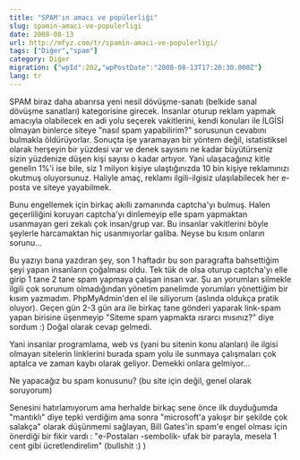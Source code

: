 ```yaml
---
title: "SPAM'ın amacı ve popülerliği"
slug: spamin-amaci-ve-populerligi
date: 2008-08-13
url: http://mfyz.com/tr/spamin-amaci-ve-populerligi/
tags: ["Diğer","spam"]
category: Diğer
migration: {"wpId":202,"wpPostDate":"2008-08-13T17:20:30.000Z"}
lang: tr
---
```


SPAM biraz daha abarırsa yeni nesil dövüşme-sanatı (belkide sanal dövüşme sanatları) kategorisine girecek. İnsanlar oturup reklam yapmak amacıyla olabilecek en adi yolu seçerek vakitlerini, kendi konuları ile İLGİSİ olmayan binlerce siteye "nasıl spam yapabilirim?" sorusunun cevabını bulmakla öldürüyorlar. Sonuçta işe yaramayan bir yöntem değil, istatistiksel olarak herşeyin bir yüzdesi var ve denek sayısını ne kadar büyütürseniz sizin yüzdenize düşen kişi sayısı o kadar artıyor. Yani ulaşacağınız kitle genelin 1%'i ise bile, siz 1 milyon kişiye ulaştığınızda 10 bin kişiye reklamınızı okutmuş oluyorsunuz. Haliyle amaç, reklamı ilgili-ilgisiz ulaşılabilecek her e-posta ve siteye yayabilmek.

Bunu engellemek için birkaç akıllı zamanında captcha'yı bulmuş. Halen geçerliliğini koruyan captcha'yı dinlemeyip elle spam yapmaktan usanmayan geri zekalı çok insan/grup var. Bu insanlar vakitlerini böyle şeylerle harcamaktan hiç usanmıyorlar galiba. Neyse bu kısım onların sorunu...

Bu yazıyı bana yazdıran şey, son 1 haftadır bu son paragrafta bahsettiğim şeyi yapan insanların çoğalması oldu. Tek tük de olsa oturup captcha'yı elle girip 1 tane 2 tane spam yapmaya çalışan insan var. Şu an yorumları silmekle ilgili çok sorunum olmadığından yönetim panelimde yorumları yönettiğim bir kısım yazmadım. PhpMyAdmin'den el ile siliyorum (aslında oldukça pratik oluyor). Geçen gün 2-3 gün ara ile birkaç tane gönderi yaparak link-spam yapan birisine üşenmeyip "Siteme spam yapmakta ısrarcı mısınız?" diye sordum :) Doğal olarak cevap gelmedi.

Yani insanlar programlama, web vs (yani bu sitenin konu alanları) ile ilgisi olmayan sitelerin linklerini burada spam yolu ile sunmaya çalışmaları çok aptalca ve zaman kaybı olarak geliyor. Demekki onlara gelmiyor...

Ne yapacağız bu spam konusunu? (bu site için değil, genel olarak soruyorum)

Senesini hatırlamıyorum ama herhalde birkaç sene önce ilk duyduğumda "mantıklı" diye tepki verdiğim ama sonra "microsoft'a yakışır bir şekilde çok salakça" olarak düşünmemi sağlayan, Bill Gates'in spam'e engel olması için önerdiği bir fikir vardı : "e-Postaları -sembolik- ufak bir parayla, mesela 1 cent gibi ücretlendirelim" (bullshit :) )